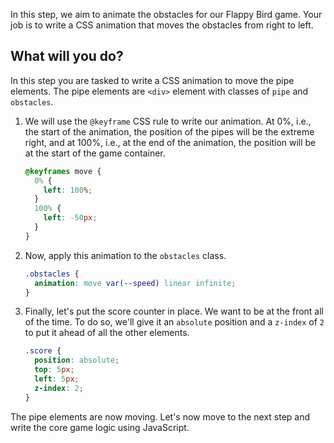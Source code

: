 In this step, we aim to animate the obstacles for our Flappy Bird game. Your job is to write a CSS animation that moves the obstacles from right to left.

## What will you do?

In this step you are tasked to write a CSS animation to move the pipe elements. The pipe elements are `<div>` element with classes of `pipe` and `obstacles`.

1.  We will use the `@keyframe` CSS rule to write our animation. At 0%, i.e., the start of the animation, the position of the pipes will be the extreme right, and at 100%, i.e., at the end of the animation, the position will be at the start of the game container.

    ```css
    @keyframes move {
      0% {
        left: 100%;
      }
      100% {
        left: -50px;
      }
    }
    ```

2.  Now, apply this animation to the `obstacles` class.

    ```css
    .obstacles {
      animation: move var(--speed) linear infinite;
    }
    ```

3.  Finally, let's put the score counter in place. We want to be at the front all of the time. To do so, we'll give it an `absolute` position and a `z-index` of `2` to put it ahead of all the other elements.

    ```css
    .score {
      position: absolute;
      top: 5px;
      left: 5px;
      z-index: 2;
    }
    ```

The pipe elements are now moving. Let's now move to the next step and write the core game logic using JavaScript.
